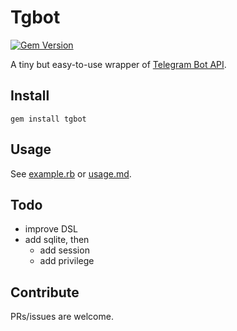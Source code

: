 # Tgbot

[![Gem Version](https://badge.fury.io/rb/tgbot.svg)](https://badge.fury.io/rb/tgbot)

A tiny but easy-to-use wrapper of [Telegram Bot API](https://core.telegram.org/bots/api).

## Install

    gem install tgbot

## Usage

See [example.rb](example.rb) or [usage.md](usage.md).

## Todo

- improve DSL
- add sqlite, then
  + add session
  + add privilege

## Contribute

PRs/issues are welcome.
